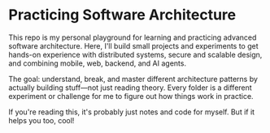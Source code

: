 # Practicing Software Architecture

This repo is my personal playground for learning and practicing advanced software architecture. Here, I'll build small projects and experiments to get hands-on experience with distributed systems, secure and scalable design, and combining mobile, web, backend, and AI agents.

The goal: understand, break, and master different architecture patterns by actually building stuff—not just reading theory. Every folder is a different experiment or challenge for me to figure out how things work in practice.

If you're reading this, it's probably just notes and code for myself. But if it helps you too, cool!
